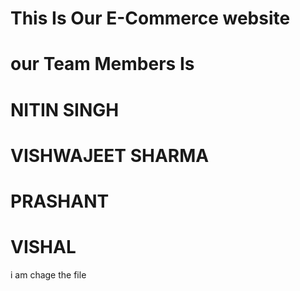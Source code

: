 # This Is Our E-Commerce website
# our Team Members Is
# NITIN SINGH
# VISHWAJEET SHARMA
# PRASHANT
# VISHAL
i am chage the file
